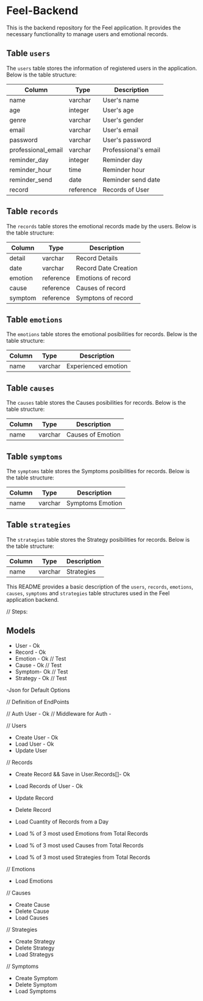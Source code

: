 # Feel-Backend

This is the backend repository for the Feel application. It provides the necessary functionality to manage users and emotional records.

## Table `users`

The `users` table stores the information of registered users in the application. Below is the table structure:

| Column             | Type         | Description             |
|------------------  |----------    |-------------------------|
| name               | varchar      | User's name             |
| age                | integer      | User's age              |
| genre              | varchar      | User's gender           |
| email              | varchar      | User's email            |
| password           | varchar      | User's password         |
| professional_email | varchar      | Professional's email    |
| reminder_day       | integer      | Reminder day            |
| reminder_hour      | time         | Reminder hour           |
| reminder_send      | date         | Reminder send date      |
| record             | reference    | Records of User         |



## Table `records`

The `records` table stores the emotional records made by the users. Below is the table structure:

| Column         | Type         | Description               |
|----------------|--------------|---------------------------|
| detail         | varchar      | Record Details            |
| date           | varchar      | Record Date Creation      |
| emotion        | reference    | Emotions of record        |
| cause          | reference    | Causes of record          |
| symptom        | reference    | Symptons of record        |

## Table `emotions`

The `emotions` table stores the emotional posibilities for records. Below is the table structure:

| Column         | Type    | Description               |
|----------------|---------|---------------------------|
| name           | varchar | Experienced emotion       |

## Table `causes`

The `causes` table stores the Causes posibilities for records. Below is the table structure:

| Column         | Type    | Description               |
|----------------|---------|---------------------------|
| name           | varchar | Causes of Emotion         |

## Table `symptoms`

The `symptoms` table stores the Symptoms posibilities for records. Below is the table structure:

| Column         | Type    | Description               |
|----------------|---------|---------------------------|
| name           | varchar | Symptoms Emotion          |

## Table `strategies`

The `strategies` table stores the Strategy posibilities for records. Below is the table structure:

| Column         | Type    | Description               |
|----------------|---------|---------------------------|
| name           | varchar | Strategies                |


This README provides a basic description of the `users`, `records`, `emotions`, `causes`, `symptoms` and `strategies` table structures used in the Feel application backend.


// Steps:

## Models
 - User - Ok
 - Record - Ok
 - Emotion - Ok // Test
 - Cause - Ok // Test
 - Symptom- Ok // Test
 - Strategy - Ok // Test

  -Json for Default Options

// Definition of EndPoints

// Auth User - Ok
// Middleware for Auth - 

// Users

- Create User - Ok
- Load User - Ok
- Update User

// Records
- Create Record && Save in User.Records[]- Ok
- Load Records of User - Ok 
- Update Record
- Delete Record


- Load Cuantity of Records from a Day
- Load % of 3 most used Emotions from Total Records
- Load % of 3 most used Causes from Total Records
- Load % of 3 most used Strategies from Total Records

// Emotions
- Load Emotions

// Causes
- Create Cause
- Delete Cause
- Load Causes

// Strategies
- Create Strategy
- Delete Strategy
- Load Strategys

// Symptoms
- Create Symptom
- Delete Symptom
- Load Symptoms



